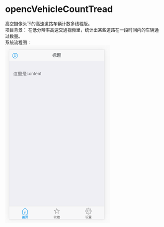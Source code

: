 # opencVehicleCountTread
高空摄像头下的高速道路车辆计数多线程版。  
项目背景：
在低分辨率高速交通视频里，统计出某些道路在一段时间内的车辆通过数量。  
系统流程图：  
![Image text](https://raw.githubusercontent.com/hongmaju/light7Local/master/img/productShow/20170518152848.png)
